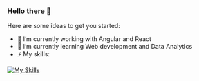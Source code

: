 ### Hello there 👋


Here are some ideas to get you started:

- 🔭 I’m currently working with Angular and React
- 🌱 I’m currently learning Web development and Data Analytics
- ⚡ My skills:




[![My Skills](https://skillicons.dev/icons?i=js,html,css,linux,angular,react)](https://skillicons.dev)

